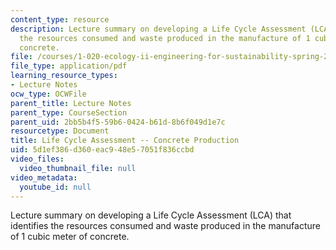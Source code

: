 ```yaml
---
content_type: resource
description: Lecture summary on developing a Life Cycle Assessment (LCA) that identifies
  the resources consumed and waste produced in the manufacture of 1 cubic meter of
  concrete.
file: /courses/1-020-ecology-ii-engineering-for-sustainability-spring-2008/5d1ef386d360eac948e57051f836ccbd_lec21_22.pdf
file_type: application/pdf
learning_resource_types:
- Lecture Notes
ocw_type: OCWFile
parent_title: Lecture Notes
parent_type: CourseSection
parent_uid: 2bb5b4f5-59b6-0424-b61d-8b6f049d1e7c
resourcetype: Document
title: Life Cycle Assessment -- Concrete Production
uid: 5d1ef386-d360-eac9-48e5-7051f836ccbd
video_files:
  video_thumbnail_file: null
video_metadata:
  youtube_id: null
---
```

Lecture summary on developing a Life Cycle Assessment (LCA) that identifies the resources consumed and waste produced in the manufacture of 1 cubic meter of concrete.

